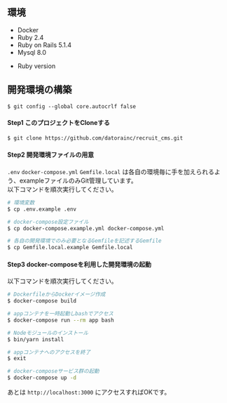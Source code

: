 ## 環境

- Docker
- Ruby 2.4
- Ruby on Rails 5.1.4
- Mysql 8.0
* Ruby version
## 開発環境の構築
```
$ git config --global core.autocrlf false
```
#### Step1 このプロジェクトをCloneする
```bash
$ git clone https://github.com/datorainc/recruit_cms.git
```
#### Step2 開発環境ファイルの用意

`.env` `docker-compose.yml` `Gemfile.local` は各自の環境毎に手を加えられるよう、exampleファイルのみGit管理しています。  
以下コマンドを順次実行してください。  

```bash
# 環境変数
$ cp .env.example .env

# docker-compose設定ファイル
$ cp docker-compose.example.yml docker-compose.yml

# 各自の開発環境でのみ必要となるGemfileを記述するGemfile
$ cp Gemfile.local.example Gemfile.local
```
#### Step3 docker-composeを利用した開発環境の起動

以下コマンドを順次実行してください。  

```bash
# DockerfileからDockerイメージ作成
$ docker-compose build

# appコンテナを一時起動しbashでアクセス
$ docker-compose run --rm app bash

# Nodeモジュールのインストール
$ bin/yarn install

# appコンテナへのアクセスを終了
$ exit

# docker-composeサービス群の起動
$ docker-compose up -d
```
あとは `http://localhost:3000` にアクセスすればOKです。 



